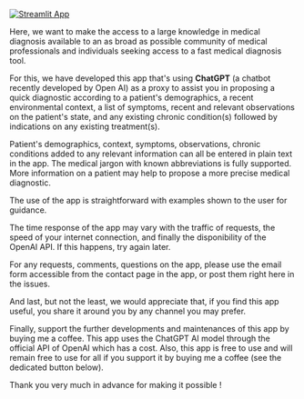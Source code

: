 [![Streamlit App](https://static.streamlit.io/badges/streamlit_badge_black_white.svg)](https://medicaldiagnosticassistant.streamlit.app)


Here, we want to make the access to a large knowledge in 
medical diagnosis available to an as broad as possible community of 
medical professionals and individuals seeking access to a fast medical diagnosis tool.  

For this, we have developed this app that's using **ChatGPT** 
(a chatbot recently developed by Open AI) as a proxy to assist you in proposing 
a quick diagnostic according to a patient's demographics, a recent environmental context, 
a list of symptoms, recent and relevant observations on the patient's state, and any existing 
chronic condition(s) followed by indications on any existing treatment(s). 

Patient's demographics, context, symptoms, observations, chronic conditions added to any relevant information 
can all be entered in plain text in the app. The medical jargon with known abbreviations is fully supported. 
More information on a patient may help to propose a more precise medical diagnostic. 

The use of the app is straightforward with examples shown to the user for guidance. 

The time response of the app may vary with the traffic of requests, the speed of your internet connection, and 
finally the disponibility of the OpenAI API. If this happens, try again later. 

For any requests, comments, questions on the app, please use the email form accessible from the contact page in the 
app, or post them right here in the issues. 

And last, but not the least, we would appreciate that, if you find this app useful, you share it around you by any 
channel you may prefer. 

Finally, support the further developments and maintenances of this app by buying me a coffee. This app uses 
the ChatGPT AI model through the official API of OpenAI which has a cost. Also, this app is free to use and will remain 
free to use for all if you support it by buying me a coffee (see the dedicated button below). 

Thank you very much in advance for making it possible !

